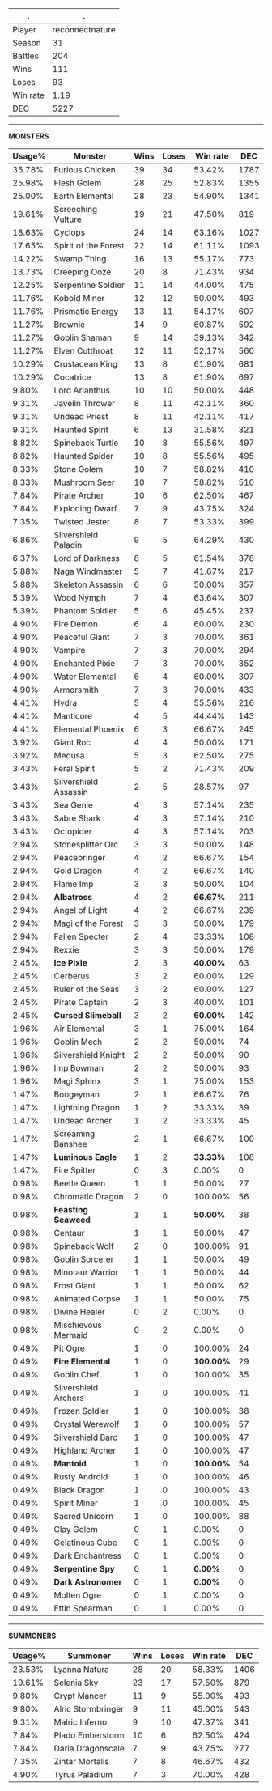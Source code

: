 .|.
|-|-
Player|reconnectnature
Season|31
Battles|204
Wins|111
Loses|93
Win rate|1.19
DEC|5227

---
**MONSTERS**

Usage%|Monster|Wins|Loses|Win rate|DEC|
-|-|-|-|-|-|
35.78%|Furious Chicken|39|34|53.42%|1787|
25.98%|Flesh Golem|28|25|52.83%|1355|
25.00%|Earth Elemental|28|23|54.90%|1341|
19.61%|Screeching Vulture|19|21|47.50%|819|
18.63%|Cyclops|24|14|63.16%|1027|
17.65%|Spirit of the Forest|22|14|61.11%|1093|
14.22%|Swamp Thing|16|13|55.17%|773|
13.73%|Creeping Ooze|20|8|71.43%|934|
12.25%|Serpentine Soldier|11|14|44.00%|475|
11.76%|Kobold Miner|12|12|50.00%|493|
11.76%|Prismatic Energy|13|11|54.17%|607|
11.27%|Brownie|14|9|60.87%|592|
11.27%|Goblin Shaman|9|14|39.13%|342|
11.27%|Elven Cutthroat|12|11|52.17%|560|
10.29%|Crustacean King|13|8|61.90%|681|
10.29%|Cocatrice|13|8|61.90%|697|
9.80%|Lord Arianthus|10|10|50.00%|448|
9.31%|Javelin Thrower|8|11|42.11%|360|
9.31%|Undead Priest|8|11|42.11%|417|
9.31%|Haunted Spirit|6|13|31.58%|321|
8.82%|Spineback Turtle|10|8|55.56%|497|
8.82%|Haunted Spider|10|8|55.56%|495|
8.33%|Stone Golem|10|7|58.82%|410|
8.33%|Mushroom Seer|10|7|58.82%|510|
7.84%|Pirate Archer|10|6|62.50%|467|
7.84%|Exploding Dwarf|7|9|43.75%|324|
7.35%|Twisted Jester|8|7|53.33%|399|
6.86%|Silvershield Paladin|9|5|64.29%|430|
6.37%|Lord of Darkness|8|5|61.54%|378|
5.88%|Naga Windmaster|5|7|41.67%|217|
5.88%|Skeleton Assassin|6|6|50.00%|357|
5.39%|Wood Nymph|7|4|63.64%|307|
5.39%|Phantom Soldier|5|6|45.45%|237|
4.90%|Fire Demon|6|4|60.00%|230|
4.90%|Peaceful Giant|7|3|70.00%|361|
4.90%|Vampire|7|3|70.00%|294|
4.90%|Enchanted Pixie|7|3|70.00%|352|
4.90%|Water Elemental|6|4|60.00%|307|
4.90%|Armorsmith|7|3|70.00%|433|
4.41%|Hydra|5|4|55.56%|216|
4.41%|Manticore|4|5|44.44%|143|
4.41%|Elemental Phoenix|6|3|66.67%|245|
3.92%|Giant Roc|4|4|50.00%|171|
3.92%|Medusa|5|3|62.50%|275|
3.43%|Feral Spirit|5|2|71.43%|209|
3.43%|Silvershield Assassin|2|5|28.57%|97|
3.43%|Sea Genie|4|3|57.14%|235|
3.43%|Sabre Shark|4|3|57.14%|210|
3.43%|Octopider|4|3|57.14%|203|
2.94%|Stonesplitter Orc|3|3|50.00%|148|
2.94%|Peacebringer|4|2|66.67%|154|
2.94%|Gold Dragon|4|2|66.67%|140|
2.94%|Flame Imp|3|3|50.00%|104|
2.94%|**Albatross**|4|2|**66.67%**|211|
2.94%|Angel of Light|4|2|66.67%|239|
2.94%|Magi of the Forest|3|3|50.00%|179|
2.94%|Fallen Specter|2|4|33.33%|108|
2.94%|Rexxie|3|3|50.00%|179|
2.45%|**Ice Pixie**|2|3|**40.00%**|63|
2.45%|Cerberus|3|2|60.00%|129|
2.45%|Ruler of the Seas|3|2|60.00%|127|
2.45%|Pirate Captain|2|3|40.00%|101|
2.45%|**Cursed Slimeball**|3|2|**60.00%**|142|
1.96%|Air Elemental|3|1|75.00%|164|
1.96%|Goblin Mech|2|2|50.00%|74|
1.96%|Silvershield Knight|2|2|50.00%|90|
1.96%|Imp Bowman|2|2|50.00%|93|
1.96%|Magi Sphinx|3|1|75.00%|153|
1.47%|Boogeyman|2|1|66.67%|76|
1.47%|Lightning Dragon|1|2|33.33%|39|
1.47%|Undead Archer|1|2|33.33%|45|
1.47%|Screaming Banshee|2|1|66.67%|100|
1.47%|**Luminous Eagle**|1|2|**33.33%**|108|
1.47%|Fire Spitter|0|3|0.00%|0|
0.98%|Beetle Queen|1|1|50.00%|27|
0.98%|Chromatic Dragon|2|0|100.00%|56|
0.98%|**Feasting Seaweed**|1|1|**50.00%**|38|
0.98%|Centaur|1|1|50.00%|47|
0.98%|Spineback Wolf|2|0|100.00%|91|
0.98%|Goblin Sorcerer|1|1|50.00%|49|
0.98%|Minotaur Warrior|1|1|50.00%|44|
0.98%|Frost Giant|1|1|50.00%|62|
0.98%|Animated Corpse|1|1|50.00%|75|
0.98%|Divine Healer|0|2|0.00%|0|
0.98%|Mischievous Mermaid|0|2|0.00%|0|
0.49%|Pit Ogre|1|0|100.00%|24|
0.49%|**Fire Elemental**|1|0|**100.00%**|29|
0.49%|Goblin Chef|1|0|100.00%|35|
0.49%|Silvershield Archers|1|0|100.00%|41|
0.49%|Frozen Soldier|1|0|100.00%|38|
0.49%|Crystal Werewolf|1|0|100.00%|57|
0.49%|Silvershield Bard|1|0|100.00%|47|
0.49%|Highland Archer|1|0|100.00%|47|
0.49%|**Mantoid**|1|0|**100.00%**|54|
0.49%|Rusty Android|1|0|100.00%|46|
0.49%|Black Dragon|1|0|100.00%|43|
0.49%|Spirit Miner|1|0|100.00%|45|
0.49%|Sacred Unicorn|1|0|100.00%|88|
0.49%|Clay Golem|0|1|0.00%|0|
0.49%|Gelatinous Cube|0|1|0.00%|0|
0.49%|Dark Enchantress|0|1|0.00%|0|
0.49%|**Serpentine Spy**|0|1|**0.00%**|0|
0.49%|**Dark Astronomer**|0|1|**0.00%**|0|
0.49%|Molten Ogre|0|1|0.00%|0|
0.49%|Ettin Spearman|0|1|0.00%|0|

---
**SUMMONERS**

Usage%|Summoner|Wins|Loses|Win rate|DEC|
-|-|-|-|-|-|
23.53%|Lyanna Natura|28|20|58.33%|1406|
19.61%|Selenia Sky|23|17|57.50%|879|
9.80%|Crypt Mancer|11|9|55.00%|493|
9.80%|Alric Stormbringer|9|11|45.00%|543|
9.31%|Malric Inferno|9|10|47.37%|341|
7.84%|Plado Emberstorm|10|6|62.50%|424|
7.84%|Daria Dragonscale|7|9|43.75%|277|
7.35%|Zintar Mortalis|7|8|46.67%|432|
4.90%|Tyrus Paladium|7|3|70.00%|428|
